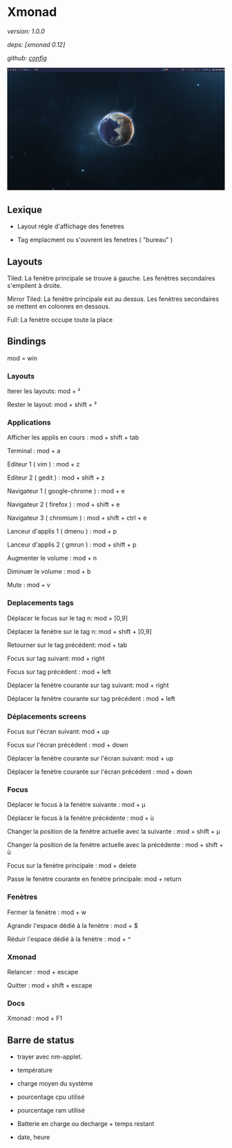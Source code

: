 # Xmonad 

*version: 1.0.0*

*deps: [xmonad 0.12]*

*github: [config](https://github.com/dendevs/xmonad)*

![xmonad screenshot](./img/xmonad.png  "Xmonad")

## Lexique

* Layout régle d'affichage des fenetres 

* Tag emplacment ou s'ouvrent les fenetres ( "bureau" )

## Layouts

Tiled: La fenètre principale se trouve à gauche. Les fenètres secondaires s'empilent à droite.

Mirror Tiled: La fenètre principale est au dessus. Les fenètres secondaires se mettent en colonnes en dessous.

Full: La fenètre occupe toute la place

## Bindings

mod = win

### Layouts

Iterer les layouts: mod + ²

Rester le layout: mod + shift + ²

### Applications

Afficher les applis en cours : mod + shift + tab

Terminal : mod + a

Editeur 1 ( vim ) : mod + z

Editeur 2 ( gedit ) : mod + shift + z

Navigateur 1 ( google-chrome ) : mod + e

Navigateur 2 ( firefox ) : mod + shift + e

Navigateur 3 ( chromium ) : mod + shift + ctrl + e

Lanceur d'applis 1 ( dmenu ) : mod + p

Lanceur d'applis 2 ( gmrun ) : mod + shift + p

Augmenter le volume : mod + n

Diminuer le volume : mod + b

Mute  : mod + v

### Deplacements tags

Déplacer le focus sur le tag n: mod + [0,9]

Déplacer la fenètre sur le tag n: mod + shift + [0,9]

Retourner sur le tag précédent: mod + tab

Focus sur tag suivant: mod + right

Focus sur tag précédent : mod + left 

Déplacer la fenètre courante sur tag suivant: mod + right 

Déplacer la fenètre courante  sur tag précédent : mod + left

### Déplacements screens

Focus sur l'écran suivant: mod + up

Focus sur l'écran précédent : mod + down 

Déplacer la fenètre courante sur l'écran suivant: mod + up 

Déplacer la fenètre courante  sur l'écran précédent : mod + down 


### Focus

Déplacer le focus à la fenètre suivante : mod + µ

Déplacer le focus à la fenètre précédente : mod + ù

Changer la position de la fenètre actuelle avec la suivante : mod + shift + µ

Changer la position de la fenètre actuelle avec la précédente : mod + shift + ù

Focus sur la fenètre principale : mod + delete

Passe le fenètre courante en fenètre principale: mod + return

### Fenètres

Fermer la fenètre : mod + w 

Agrandir l'espace dédié à la fenètre : mod + $

Réduir l'espace dédié à la fenètre : mod + ^

### Xmonad

Relancer : mod + escape 

Quitter : mod + shift + escape

### Docs 

Xmonad : mod + F1

## Barre de status

* trayer avec nm-applet.

* température

* charge moyen du système

* pourcentage cpu utilisé

* pourcentage ram utilisé

* Batterie en charge ou decharge + temps restant

* date, heure
